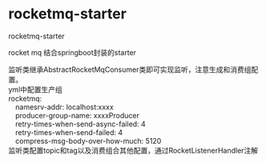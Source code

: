 # rocketmq-starter
rocketmq-starter  
 
 rocket mq 结合springboot封装的starter  
 
 监听类继承AbstractRocketMqConsumer类即可实现监听，注意生成和消费组配置。  
  yml中配置生产组  
  rocketmq:  
    &emsp;namesrv-addr: localhost:xxxx  
    &emsp;producer-group-name: xxxxProducer  
    &emsp;retry-times-when-send-async-failed: 4  
    &emsp;retry-times-when-send-failed: 4  
    &emsp;compress-msg-body-over-how-much: 5120  
   监听类配置topic和tag以及消费组合其他配置，通过RocketListenerHandler注解

